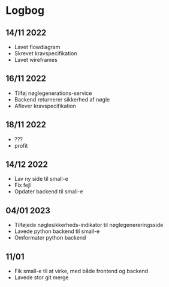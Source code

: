 # Logbog

## 14/11 2022
* Lavet flowdiagram
* Skrevet kravspecifikation
* Lavet wireframes


## 16/11 2022
* Tilføj nøglegenerations-service
* Backend returnerer sikkerhed af nøgle
* Aflever kravspecifikation


## 18/11 2022
* ???
* profit


## 14/12 2022
* Lav ny side til small-e
* Fix fejl
* Opdater backend til small-e


## 04/01 2023
* Tilføjede nøglesikkerheds-indikator til nøglegenereringsside
* Lavede python backend til small-e
* Omformater python backend

## 11/01
* Fik small-e til at virke, med både frontend og backend
* Lavede stor git merge

